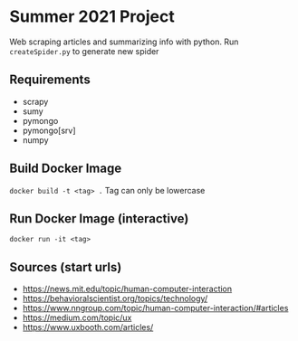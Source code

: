 # Summer 2021 Project
Web scraping articles and summarizing info with python. Run `createSpider.py` to generate new spider
## Requirements
* scrapy
* sumy
* pymongo
* pymongo[srv]
* numpy
## Build Docker Image
`docker build -t <tag> .` Tag can only be lowercase
## Run Docker Image (interactive)
`docker run -it <tag>`
## Sources (start urls)
* https://news.mit.edu/topic/human-computer-interaction
* https://behavioralscientist.org/topics/technology/
* https://www.nngroup.com/topic/human-computer-interaction/#articles
* https://medium.com/topic/ux
* https://www.uxbooth.com/articles/
